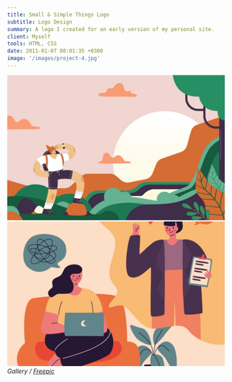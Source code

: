 ```yaml
---
title: Small & Simple Things Logo
subtitle: Logo Design
summary: A logo I created for an early version of my personal site.
client: Myself
tools: HTML, CSS
date: 2011-01-07 08:01:35 +0300
image: '/images/project-4.jpg'
---
```


<div class="gallery-box">
  <div class="gallery">
    <img src="/images/example-1.jpg" loading="lazy" alt="Project">
    <img src="/images/example-2.jpg" loading="lazy" alt="Project">
  </div>
  <em>Gallery / <a href="https://www.freepik.com/" target="_blank">Freepic</a></em>
</div>